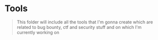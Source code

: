 # Tools

> This folder will include all the tools that I'm gonna create which are related to bug bounty, ctf and security stuff and on which I'm currently working on
